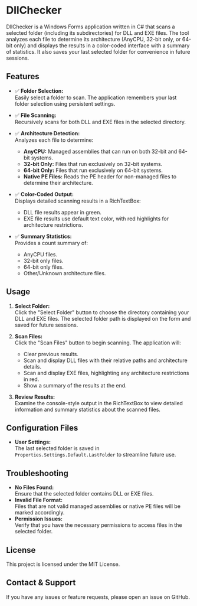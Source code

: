 # DllChecker

DllChecker is a Windows Forms application written in C# that scans a selected folder (including its subdirectories) for DLL and EXE files. The tool analyzes each file to determine its architecture (AnyCPU, 32-bit only, or 64-bit only) and displays the results in a color-coded interface with a summary of statistics. It also saves your last selected folder for convenience in future sessions.

## Features

- ✅ **Folder Selection:**  
  Easily select a folder to scan. The application remembers your last folder selection using persistent settings.

- ✅ **File Scanning:**  
  Recursively scans for both DLL and EXE files in the selected directory.

- ✅ **Architecture Detection:**  
  Analyzes each file to determine:
  
  - **AnyCPU:** Managed assemblies that can run on both 32-bit and 64-bit systems.
  - **32-bit Only:** Files that run exclusively on 32-bit systems.
  - **64-bit Only:** Files that run exclusively on 64-bit systems.
  - **Native PE Files:** Reads the PE header for non-managed files to determine their architecture.

- ✅ **Color-Coded Output:**  
  Displays detailed scanning results in a RichTextBox:
  
  - DLL file results appear in green.
  - EXE file results use default text color, with red highlights for architecture restrictions.

- ✅ **Summary Statistics:**  
  Provides a count summary of:
  
  - AnyCPU files.
  - 32-bit only files.
  - 64-bit only files.
  - Other/Unknown architecture files.

## Usage

1. **Select Folder:**  
   Click the "Select Folder" button to choose the directory containing your DLL and EXE files. The selected folder path is displayed on the form and saved for future sessions.

2. **Scan Files:**  
   Click the "Scan Files" button to begin scanning. The application will:
   
   - Clear previous results.
   - Scan and display DLL files with their relative paths and architecture details.
   - Scan and display EXE files, highlighting any architecture restrictions in red.
   - Show a summary of the results at the end.

3. **Review Results:**  
   Examine the console-style output in the RichTextBox to view detailed information and summary statistics about the scanned files.

## Configuration Files

- **User Settings:**  
  The last selected folder is saved in `Properties.Settings.Default.LastFolder` to streamline future use.

## Troubleshooting

- **No Files Found:**  
  Ensure that the selected folder contains DLL or EXE files.
- **Invalid File Format:**  
  Files that are not valid managed assemblies or native PE files will be marked accordingly.
- **Permission Issues:**  
  Verify that you have the necessary permissions to access files in the selected folder.

## License

This project is licensed under the MIT License.

## Contact & Support

If you have any issues or feature requests, please open an issue on GitHub.
